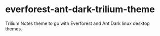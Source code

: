 # everforest-ant-dark-trilium-theme
Trilium Notes theme to go with Everforest and Ant Dark linux desktop themes.
